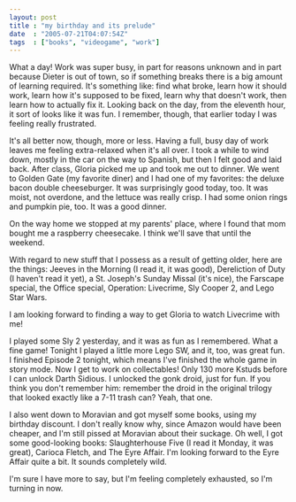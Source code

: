 ```yaml
---
layout: post
title : "my birthday and its prelude"
date  : "2005-07-21T04:07:54Z"
tags  : ["books", "videogame", "work"]
---
```

What a day!  Work was super busy, in part for reasons unknown and in part because Dieter is out of town, so if something breaks there is a big amount of learning required.  It's something like: find what broke, learn how it should work, learn how it's supposed to be fixed, learn why that doesn't work, then learn how to actually fix it.  Looking back on the day, from the eleventh hour, it sort of looks like it was fun.  I remember, though, that earlier today I was feeling really frustrated.

It's all better now, though, more or less.  Having a full, busy day of work leaves me feeling extra-relaxed when it's all over.  I took a while to wind down, mostly in the car on the way to Spanish, but then I felt good and laid back.  After class, Gloria picked me up and took me out to dinner.  We went to Golden Gate (my favorite diner) and I had one of my favorites: the deluxe bacon double cheeseburger.  It was surprisingly good today, too.  It was moist, not overdone, and the lettuce was really crisp.  I had some onion rings and pumpkin pie, too.  It was a good dinner.

On the way home we stopped at my parents' place, where I found that mom bought me a raspberry cheesecake.  I think we'll save that until the weekend.

With regard to new stuff that I possess as a result of getting older, here are the things:  Jeeves in the Morning (I read it, it was good), Dereliction of Duty (I haven't read it yet), a St. Joseph's Sunday Missal (it's nice), the Farscape special, the Office special, Operation: Livecrime, Sly Cooper 2, and Lego Star Wars.

I am looking forward to finding a way to get Gloria to watch Livecrime with me!

I played some Sly 2 yesterday, and it was as fun as I remembered.  What a fine game!  Tonight I played a little more Lego SW, and it, too, was great fun.  I finished Episode 2 tonight, which means I've finished the whole game in story mode.  Now I get to work on collectables!  Only 130 more Kstuds before I can unlock Darth Sidious.  I unlocked the gonk droid, just for fun.  If you think you don't remember him: remember the droid in the original trilogy that looked exactly like a 7-11 trash can?  Yeah, that one.

I also went down to Moravian and got myself some books, using my birthday discount.  I don't really know why, since Amazon would have been cheaper, and I'm still pissed at Moravian about their suckage.  Oh well, I got some good-looking books:  Slaughterhouse Five (I read it Monday, it was great), Carioca Fletch, and The Eyre Affair.  I'm looking forward to the Eyre Affair quite a bit.  It sounds completely wild.

I'm sure I have more to say, but I'm feeling completely exhausted, so I'm turning in now. 
